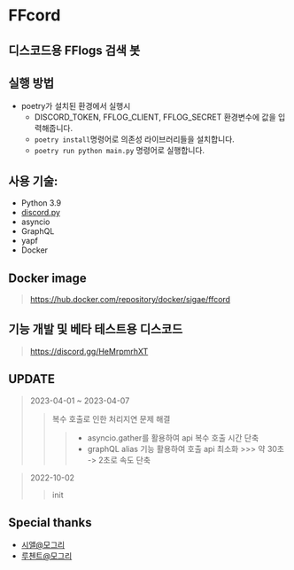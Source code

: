 # FFcord
## 디스코드용 FFlogs 검색 봇

## 실행 방법
* poetry가 설치된 환경에서 실행시
  * DISCORD_TOKEN, FFLOG_CLIENT, FFLOG_SECRET 환경변수에 값을 입력해줍니다.
  * `poetry install`명령어로 의존성 라이브러리들을 설치합니다.
  * `poetry run python main.py` 명령어로 실행합니다.

## 사용 기술: 
* Python 3.9
* [discord.py](https://github.com/Rapptz/discord.py)
* asyncio
* GraphQL
* yapf
* Docker

## Docker image 
> https://hub.docker.com/repository/docker/sigae/ffcord

## 기능 개발 및 베타 테스트용 디스코드
> https://discord.gg/HeMrpmrhXT

## UPDATE

> 2023-04-01 ~ 2023-04-07
>> 복수 호출로 인한 처리지연 문제 해결
>>> * asyncio.gather를 활용하여 api 복수 호출 시간 단축
>>> * graphQL alias 기능 활용하여 호출 api 최소화
      >>> 약 30초 -> 2초로 속도 단축


> 2022-10-02 
>> init

## Special thanks
* [시앨@모그리](https://www.fflogs.com/character/kr/moogle/%ec%8b%9c%ec%95%a8)
* [루첸트@모그리](https://www.fflogs.com/character/kr/moogle/%eb%a3%a8%ec%b2%b8%ed%8a%b8)
